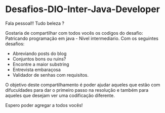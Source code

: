 # Desafios-DIO-Inter-Java-Developer
Fala pessoal!! Tudo beleza ?

Gostaria de compartilhar com todos vocês os codigos do desafio: Patricando programação em java - Nivel intermediario. Com os seguintes desafios: 
- Abreviando posts do blog
- Conjuntos bons ou ruins?
- Encontre a maior substring
- Entrevista embaraçosa
- Validador de senhas com requisitos.

O objetivo deste compartilhamento é poder ajudar aqueles que estão com difuculdades para dar o primeiro passo na resolução e também para aqueles que desejam ver uma codificação diferente.

Espero poder agregar a todos vocês!
